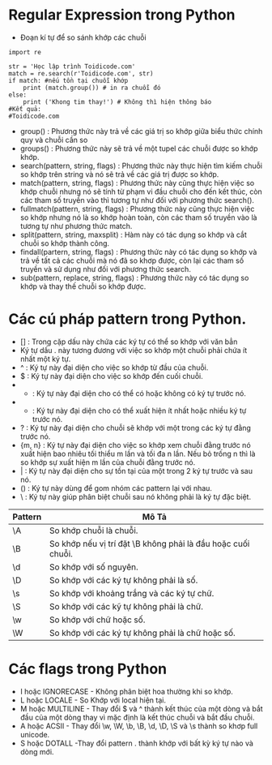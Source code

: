 #  Regular Expression trong Python

- Đoạn kí tự để so sánh khớp các chuỗi

```
import re

str = 'Học lập trình Toidicode.com'
match = re.search(r'Toidicode.com', str)
if match: #nếu tồn tại chuỗi khớp                     
    print (match.group()) # in ra chuỗi đó
else:
    print ('Khong tim thay!') # Không thì hiện thông báo
#Kết quả:
#Toidicode.com
```

- group() : Phương thức này trả về các giá trị so khớp giữa biểu thức chính quy và chuỗi cần so
- groups() : Phương thức này sẽ trả về một tupel các chuỗi được so khớp khớp.
- search(pattern, string, flags) : Phương thức này thực hiện tìm kiếm chuỗi so khớp trên string và nó sẽ trả về các giá trị được so khớp.
- match(pattern, string, flags) : Phương thức này cũng thực hiện việc so khớp chuỗi nhưng nó sẽ tính từ phạm vi đầu chuỗi cho đến kết thúc, còn các tham số truyền vào thì tương tự như đối với phương thức search().
- fullmatch(pattern, string, flags) : Phương thức này cũng thực hiện việc so khớp nhưng nó là so khớp hoàn toàn, còn các tham số truyền vào là tương tự như phương thức match.
- split(pattern, string, maxsplit) : Hàm này có tác dụng so khớp và cắt chuỗi so khớp thành công.
- findall(partern, string, flags) : Phương thức này có tác dụng so khớp và trả về tất cả các chuỗi mà nó đã so khơp được, còn lại các tham số truyền và sử dụng như đối với phương thức search.
- sub(pattern, replace, string, flags) : Phương thức này có tác dụng so khớp và thay thế chuỗi so khớp được.

# Các cú pháp pattern trong Python.

- [] : Trong cặp dấu này chứa các ký tự có thể so khớp với văn bẳn
- Ký tự dấu . này tương đương với việc so khớp một chuỗi phải chứa ít nhất một ký tự.
- ^ : Ký tự này đại diện cho việc so khớp từ đầu của chuỗi.
- $ : Ký tự này đại diện cho việc so khớp đến cuối chuỗi.
- * : Ký tự này đại diện cho có thể có hoặc không có ký tự trước nó.
- + : Ký tự này đại diện cho có thể xuất hiện ít nhất hoặc nhiều ký tự trước nó.
- ? : Ký tự này đại diện cho chuỗi sẽ khớp với một trong các ký tự đằng trước nó.
- {m, n} : Ký tự này đại diện cho việc so khớp xem chuỗi đằng trước nó xuất hiện bao nhiêu tối thiểu m lần và tối đa n lần. Nếu bỏ trống n thì là so khớp sự xuất hiện m lần của chuỗi đằng trước nó.
- | : Ký tự này đại diện cho sự tồn tại của một trong 2 ký tự trước và sau nó.
- () : Ký tự này dùng để gom nhóm các pattern lại với nhau.
- \ : Ký tự này giúp phân biệt chuỗi sau nó không phải là ký tự đặc biệt.

| Pattern | Mô Tả                                            |
|---------|--------------------------------------------------|
| \A      | So khớp chuỗi là chuỗi.                         |
| \B      | So khớp nếu vị trí đặt \B không phải là đầu hoặc cuối chuỗi. |
| \d      | So khớp với số nguyên.                           |
| \D      | So khớp với các ký tự không phải là số.         |
| \s      | So khớp với khoảng trắng và các ký tự chữ.      |
| \S      | So khớp với các kỹ tự không phải là chữ.        |
| \w      | So khớp với chữ hoặc số.                         |
| \W      | So khớp với các ký tự không phải là chữ hoặc số.|

# Các flags trong Python

- I hoặc IGNORECASE - Không phân biệt hoa thường khi so khớp.
- L hoặc LOCALE - So Khớp với local hiện tại.
- M hoặc MULTILINE - Thay đổi $ và ^ thành kết thúc của một dòng và bắt đầu của một dòng thay vì mặc định là kết thúc chuỗi và bắt đầu chuỗi.
- A hoặc ACSII - Thay đổi \w, \W, \b, \B, \d, \D, \S và \s thành so khơp full unicode.
- S hoặc DOTALL -Thay đổi pattern . thành khớp với bất kỳ ký tự nào và dòng mới.

